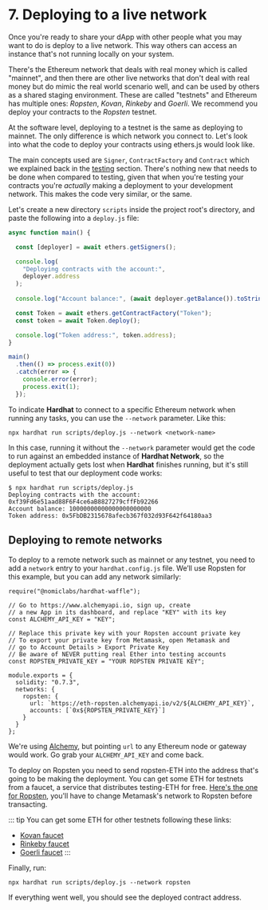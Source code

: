 # 7. Deploying to a live network
Once you're ready to share your dApp with other people what you may want to do is deploy to a live network. This way others can access an instance that's not running locally on your system. 

There's the Ethereum network that deals with real money which is called "mainnet", and then there are other live networks that don't deal with real money but do mimic the real world scenario well, and can be used by others as a shared staging environment. These are called "testnets" and Ethereum has multiple ones: *Ropsten*, *Kovan*, *Rinkeby* and *Goerli*. We recommend you deploy your contracts to the *Ropsten* testnet.

At the software level, deploying to a testnet is the same as deploying to mainnet. The only difference is which network you connect to. Let's look into what the code to deploy your contracts using ethers.js would look like.

The main concepts used are `Signer`, `ContractFactory` and `Contract` which we explained back in the [testing](testing-contracts.md) section. There's nothing new that needs to be done when compared to testing, given that when you're testing your contracts you're *actually* making a deployment to your development network. This makes the code very similar, or the same.

Let's create a new directory `scripts` inside the project root's directory, and paste the following into a `deploy.js` file:

```js
async function main() {

  const [deployer] = await ethers.getSigners();

  console.log(
    "Deploying contracts with the account:",
    deployer.address
  );
  
  console.log("Account balance:", (await deployer.getBalance()).toString());

  const Token = await ethers.getContractFactory("Token");
  const token = await Token.deploy();

  console.log("Token address:", token.address);
}

main()
  .then(() => process.exit(0))
  .catch(error => {
    console.error(error);
    process.exit(1);
  });
```

To indicate **Hardhat** to connect to a specific Ethereum network when running any tasks, you can use the `--network` parameter. Like this:

```
npx hardhat run scripts/deploy.js --network <network-name>
```

In this case, running it without the `--network` parameter would get the code to run against an embedded instance of **Hardhat Network**, so the deployment actually gets lost when **Hardhat** finishes running, but it's still useful to test that our deployment code works:

```
$ npx hardhat run scripts/deploy.js
Deploying contracts with the account: 0xf39Fd6e51aad88F6F4ce6aB8827279cffFb92266
Account balance: 10000000000000000000000
Token address: 0x5FbDB2315678afecb367f032d93F642f64180aa3
```

## Deploying to remote networks
To deploy to a remote network such as mainnet or any testnet, you need to add a `network` entry to your `hardhat.config.js` file. We’ll use Ropsten for this example, but you can add any network similarly:

```js{5,11,15-20}
require("@nomiclabs/hardhat-waffle");

// Go to https://www.alchemyapi.io, sign up, create
// a new App in its dashboard, and replace "KEY" with its key
const ALCHEMY_API_KEY = "KEY";

// Replace this private key with your Ropsten account private key
// To export your private key from Metamask, open Metamask and
// go to Account Details > Export Private Key
// Be aware of NEVER putting real Ether into testing accounts
const ROPSTEN_PRIVATE_KEY = "YOUR ROPSTEN PRIVATE KEY";

module.exports = {
  solidity: "0.7.3",
  networks: {
    ropsten: {
      url: `https://eth-ropsten.alchemyapi.io/v2/${ALCHEMY_API_KEY}`,
      accounts: [`0x${ROPSTEN_PRIVATE_KEY}`]
    }
  }
};
```

We're using [Alchemy](https://www.alchemyapi.io), but pointing `url` to any Ethereum node or gateway would work. Go grab your `ALCHEMY_API_KEY` and come back.

To deploy on Ropsten you need to send ropsten-ETH into the address that's going to be making the deployment. You can get some ETH for testnets from a faucet, a service that distributes testing-ETH for free. [Here's the one for Ropsten](https://faucet.ropsten.be/), you'll have to change Metamask's network to Ropsten before transacting. 

::: tip
You can get some ETH for other testnets following these links: 

* [Kovan faucet](https://faucet.kovan.network/)
* [Rinkeby faucet](https://faucet.rinkeby.io/)
* [Goerli faucet](https://goerli-faucet.slock.it/)
:::

Finally, run:
```
npx hardhat run scripts/deploy.js --network ropsten
```

If everything went well, you should see the deployed contract address.

